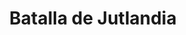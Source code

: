 ﻿---
title: "Batalla de Jutlandia"
permalink: periodes_807.html
layout: periode
dataInici: 1916-05-31
dataFi: 1916-06-01
sidebar: periodes
pares:
  - 806:
    title: "Mar del Norte"
    dataInici: "(1914)"
    dataFi: "(1918)"

fills:
jocsPrincipals:
  - title: "Jutland"
    bggId: 4984
    dataInici: 
    dataFi: 

  - title: "Dreadnought"
    bggId: 4236
    dataInici: 
    dataFi: 

  - title: "Jutland: Duel of the Dreadnoughts"
    bggId: 4349
    dataInici: 
    dataFi: 

  - title: "Great War at Sea 2: The North & Baltic Seas"
    bggId: 4915
    dataInici: 
    dataFi: 

  - title: "Great War at Sea: Jutland"
    bggId: 20889
    dataInici: 
    dataFi: 

jocsEscenaris:
jocsEpoca:
jocsEpocaEscenaris:
---
